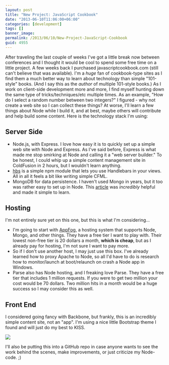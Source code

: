 ```yaml
---
layout: post
title: "New Project: JavaScript Cookbook"
date: "2013-06-10T11:06:00+06:00"
categories: [development]
tags: []
banner_image: 
permalink: /2013/06/10/New-Project-JavaScript-Cookbook
guid: 4955
---
```


After traveling the last couple of weeks I've got a little break now between conferences and I thought it would be cool to spend some free time on a little project. A few weeks back I purchased javascriptcookbook.com (still can't believe that was available). I'm a <i>huge</i> fan of cookbook-type sites as I find them a much better way to learn about technology than simple "101-style" books. (And I say this as the <i>author</i> of multiple 101-style books.) As I work on client-side development more and more, I find myself hunting down the same type of tricks/techniques/etc multiple times. As an example, "How do I select a random number between two integers?" I figured - why not create a web site so I can collect these things? At worse, I'll learn a few things about Node while I build it, and at best, maybe others will contribute and help build some content. Here is the technology stack I'm using:
<!--more-->
<h2>Server Side</h2>

<ul>
<li>Node.js, with Express. I love how easy it is to quickly set up a simple web site with Node and Express. As I've said before, Express is what made me stop smirking at Node and calling it a "web server builder." To be honest, I could whip up a simple content management site in ColdFusion in 2 hours, but I wouldn't learn anything. </li>
<li><a href="https://github.com/donpark/hbs">hbs</a> is a simple npm module that lets you use Handlebars in your views. All in all it feels a bit like writing simple CFML.</li>
<li>MongoDB for data persistence. I haven't used Mongo in years, but it too was rather easy to set up in Node. This <a href="http://howtonode.org/express-mongodb">article</a> was <i>incredibly</i> helpful and made it simple to learn.
</ul>

<h2>Hosting</h2>

I'm not entirely sure yet on this one, but this is what I'm considering...

<ul>
<li>I'm going to start with <a href="https://www.appfog.com/">AppFog</a>, a hosting system that supports Node, Mongo, and other things. They have a free tier I want to play with. Their lowest non-free tier is 20 dollars a month, <strong>which is cheap</strong>, but as I already pay for hosting, I'm not sure I want to pay more.
<li>So if I don't use another host, I may just use this box. I've already learned how to proxy Apache to Node, so all I'd have to do is research how to monitor/launch at boot/relaunch on crash a Node app in Windows.
<li>Parse also has Node hosting, and I freaking love Parse. They have a free tier that includes 1 million requests. If you were to get two million your cost would be 70 dollars. Two million hits in a month would be a huge success so I may consider this as well.
</ul>

<h2>Front End</h2>

I considered going fancy with Backbone, but frankly, this is an incredibly simple content site, not an "app". I'm using a nice little Bootstrap theme I found and will just do my best to KISS.

<img src="https://static.raymondcamden.com/images/Screenshot_6_10_13_6_58_AM.png" />

I'll also be putting this into a GitHub repo in case anyone wants to see the work behind the scenes, make improvements, or just criticize my Node-code. ;)